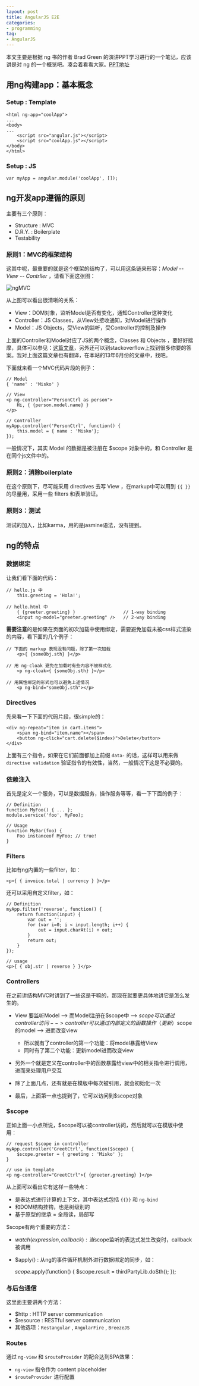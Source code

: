 ```yaml
---
layout: post
title: AngularJS E2E
categories:
- programming
tag:
- AngularJS
---
```


本文主要是根据 ng 书的作者 Brad Green 的演讲PPT学习进行的一个笔记，应该讲是对 ng 的一个概览吧。凑会着看看大家。[PPT地址](http://vdisk.weibo.com/s/zrAFTGAVltFxz?sudaref=weibo.com)

## 用ng构建app：基本概念

### **Setup : Template**

    <html ng-app="coolApp">
    ...
    <body>
    ...
        <script src="angular.js"></script>
        <script src="coolApp.js"></script>
    </body>
    </html>
    
### **Setup : JS**

    var myApp = angular.module('coolApp', []);
    
## ng开发app遵循的原则
主要有三个原则：

- Structure : MVC
- D.R.Y. : Boilerplate
- Testability

### **原则1：MVC的框架结构**

这其中呢，最重要的就是这个框架的结构了，可以用这条链来形容：*Model -- View -- Contrller* ，请看下面这张图：

![ngMVC](../../../media/image/ng-related/ngMVC.png)

从上图可以看出很清晰的关系：

- View：DOM对象，监听Model是否有变化，通知Controller这种变化
- Controller：JS Classes，从View处接收通知，对Model进行操作
- Model：JS Objects，受View的监听，受Controller的控制及操作

上面的Controller和Model对应了JS的两个概念，Classes 和 Objects ，要好好揣摩，具体可以参见：[这篇文章](http://www.kirupa.com/html5/objects_classes_javascript.htm)，另外还可以到stackoverflow上找到很多你要的答案。我对上面这篇文章也有翻译，在本站的13年6月份的文章中，找吧。

下面就来看一个MVC代码片段的例子：

    // Model
    { 'name' : 'Misko' }
    
    // View
    <p ng-controller="PersonCtrl as person">
        Hi, { {person.model.name} }
    </p>

    // Controller
    myApp.controller('PersonCtrl', function() {
        this.model = { name : 'Misko'};
    });

一般情况下，其实 Model 的数据是被注册在 $scope 对象中的，和 Controller 是在同个js文件中的。

### **原则2：消除boilerplate**
在这个原则下，尽可能采用 directives 去写 View ，在markup中可以用到 `{{ }}` 的尽量用，采用一些 filters 和表单验证。

### **原则3：测试**
测试的加入，比如karma，用的是jasmine语法，没有提到。

## ng的特点

### **数据绑定**
让我们看下面的代码：

    // hello.js 中
        this.greeting = 'Hola!';
        
    // hello.html 中
        { {greeter.greeting} }                  // 1-way binding
        <input ng-model="greeter.greeting" />   // 2-way binding
        
**需要注意**的是如果在页面的初次加载中使用绑定，需要避免加载未被css样式渲染的内容，看下面的几个例子：

    // 下面的 markup 表现没有问题，除了第一次加载
        <p>{ {someObj.sth} }</p>

    // 用 ng-cloak 避免在加载时有些内容不被样式化
        <p ng-cloak>{ {someObj.sth} }</p>
        
    // 用属性绑定的形式也可以避免上述情况
        <p ng-bind="someObj.sth"></p>

### **Directives**
先来看一下下面的代码片段，很simple的：

    <div ng-repeat="item in cart.items">
        <span ng-bind="item.name"></span>
        <button ng-click="cart.delete($index)">Delete</button>
    </div>

上面有三个指令，如果在它们前面都加上前缀 `data-` 的话，这样可以用来做 `directive validation` 验证指令的有效性，当然，一般情况下这是不必要的。

### **依赖注入**
首先是定义一个服务，可以是数据服务，操作服务等等，看一下下面的例子：

    // Definition
    function MyFoo() { ... };
    module.service('foo', MyFoo);
    
    // Usage
    function MyBar(foo) {
        Foo instanceof MyFoo; // true!
    }
    
### **Filters**
比如有ng内置的一些filter，如：

    <p>{ { invoice.total | currency } }</p>
    
还可以采用自定义filter，如：

    // Definition
    myApp.filter('reverse', function() {
        return function(input) {
            var out = '';
            for (var i=0; i < input.length; i++) {
                out = input.charAt(i) + out;
            }
            return out;
        }
    });
    
    // usage
    <p>{ { obj.str | reverse } }</p>
    
### **Controllers**
在之前讲结构MVC时讲到了一些这是干嘛的，那现在就要更具体地讲它是怎么发生的。

- View 要监听Model --> 而Model注册在$scope中 --> $scope可以通过controller访问 --> controller可以通过内部定义的函数操作（更新）$scope的model --> 进而改变view
    + 所以就有了controller的第一个功能：将model暴露给View
    + 同时有了第二个功能：更新model进而改变view
    
- 另外一个就是定义在controller中的函数暴露给view中的相关指令进行调用，进而来处理用户交互

- 除了上面几点，还有就是在模版中每次被引用，就会初始化一次

- 最后，上面第一点也提到了，它可以访问到$scope对象

### **$scope**
正如上面一小点所说，$scope可以被controller访问，然后就可以在模版中使用：

    // request $scope in controller
    myApp.controller('GreetCtrl', function($scope) {
        $scope.greeter = { greeting : 'Misko' };
    }
    
    // use in template
    <p ng-controller="GreetCtrl">{ {greeter.greeting} }</p>
    
从上面可以看出它有这样一些特点：

- 是表达式进行计算的上下文，其中表达式包括 `{{}}` 和 `ng-bind`
- 和DOM结构挂钩，也是树级别的
- 基于原型的继承 = 全局读，局部写

$scope有两个重要的方法：

- $watch(expression, callback) : 当$scope监听的表达式发生改变时，callback被调用
- $apply() : 从ng的事件循环机制外进行数据绑定的同步，如：

    $scope.$apply(function() {
        $scope.result = thirdPartyLib.doSth();
    });
    
### **与后台通信**
这里面主要讲两个方法：

- $http : HTTP server communication
- $resource : RESTful server communication
- 其他选项：`Restangular` , `AngularFire` , `BreezeJS`

### **Routes**
通过 `ng-view` 和 `$routeProvider` 的配合达到SPA效果：

- `ng-view` 指令作为 content placeholder
- `$routeProvider` 进行配置